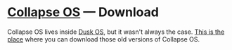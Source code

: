 # [Collapse OS](readme.md) — Download

Collapse OS lives inside [Dusk OS](http://duskos.org), but it wasn't always the case. [This is the place](files/) where you can download those old versions of Collapse OS.
